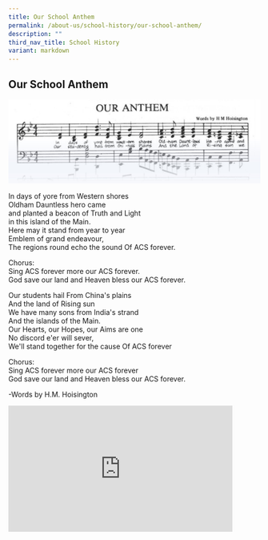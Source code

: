 ```yaml
---
title: Our School Anthem
permalink: /about-us/school-history/our-school-anthem/
description: ""
third_nav_title: School History
variant: markdown
---
```

## **Our School Anthem**

![](/images/s_anthem1.jpg)

In days of yore from Western shores  
Oldham Dauntless hero came  
and planted a beacon of Truth and Light  
in this island of the Main.  
Here may it stand from year to year  
Emblem of grand endeavour,  
The regions round echo the sound Of ACS forever.  
  
Chorus:  
Sing ACS forever more our ACS forever.  
God save our land and Heaven bless our ACS forever.  
  
Our students hail From China's plains  
And the land of Rising sun  
We have many sons from India's strand  
And the islands of the Main.  
Our Hearts, our Hopes, our Aims are one  
No discord e'er will sever,  
We'll stand together for the cause Of ACS forever  
  
Chorus:  
Sing ACS forever more our ACS forever  
God save our land and Heaven bless our ACS forever.  
  
-Words by H.M. Hoisington


<iframe width="448" height="252" src="https://www.youtube.com/embed/glAbYvERduw" title="The Anglo-Chinese School Anthem (Lyrics) | Henry M. Hoisington (1926)" frameborder="0" allow="accelerometer; autoplay; clipboard-write; encrypted-media; gyroscope; picture-in-picture" allowfullscreen=""></iframe>
